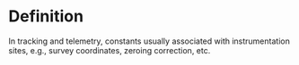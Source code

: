 # Definition

In tracking and telemetry, constants usually associated with
instrumentation sites, e.g., survey coordinates, zeroing correction,
etc.
